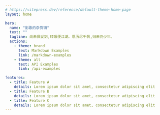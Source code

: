 ```yaml
---
# https://vitepress.dev/reference/default-theme-home-page
layout: home

hero:
  name: "影歌的杂货铺"
  text: ""
  tagline: 尚未佩妥剑,转眼便江湖。愿历尽千帆,归来仍少年。
  actions:
    - theme: brand
      text: Markdown Examples
      link: /markdown-examples
    - theme: alt
      text: API Examples
      link: /api-examples

features:
  - title: Feature A
    details: Lorem ipsum dolor sit amet, consectetur adipiscing elit
  - title: Feature B
    details: Lorem ipsum dolor sit amet, consectetur adipiscing elit
  - title: Feature C
    details: Lorem ipsum dolor sit amet, consectetur adipiscing elit
---
```


